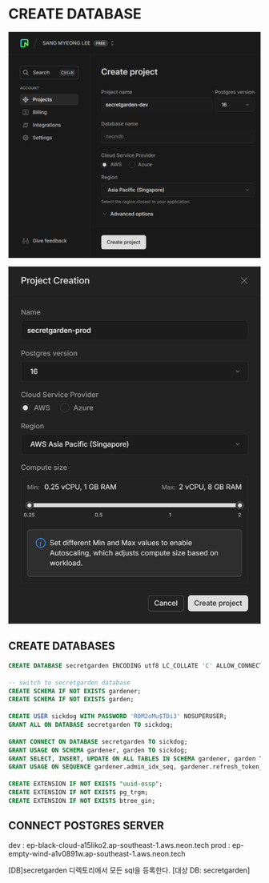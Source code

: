 # CREATE DATABASE

![alt text](./secretgarden-neon-dev-001.png)

![alt text](./secretgarden-neon-prod-001.png)

## CREATE DATABASES

```sql
CREATE DATABASE secretgarden ENCODING utf8 LC_COLLATE 'C' ALLOW_CONNECTIONS true CONNECTION_LIMIT 128 TEMPLATE template0;

-- switch to secretgarden database
CREATE SCHEMA IF NOT EXISTS gardener;
CREATE SCHEMA IF NOT EXISTS garden;

CREATE USER sickdog WITH PASSWORD 'R0M2oMu$TDi3' NOSUPERUSER;
GRANT ALL ON DATABASE secretgarden TO sickdog;

GRANT CONNECT ON DATABASE secretgarden TO sickdog;
GRANT USAGE ON SCHEMA gardener, garden TO sickdog;
GRANT SELECT, INSERT, UPDATE ON ALL TABLES IN SCHEMA gardener, garden TO sickdog;
GRANT USAGE ON SEQUENCE gardener.admin_idx_seq, gardener.refresh_token_idx_seq, gardener.user_idx_seq, garden.board_idx_seq, garden.code_idx_seq, garden.comment_idx_seq, garden.lounge_idx_seq TO sickdog;

CREATE EXTENSION IF NOT EXISTS "uuid-ossp";
CREATE EXTENSION IF NOT EXISTS pg_trgm;
CREATE EXTENSION IF NOT EXISTS btree_gin;
```

## CONNECT POSTGRES SERVER

dev : ep-black-cloud-a15liko2.ap-southeast-1.aws.neon.tech
prod : ep-empty-wind-a1v0891w.ap-southeast-1.aws.neon.tech

[DB]secretgarden 디렉토리에서 모든 sql을 등록한다. [대상 DB: secretgarden]
